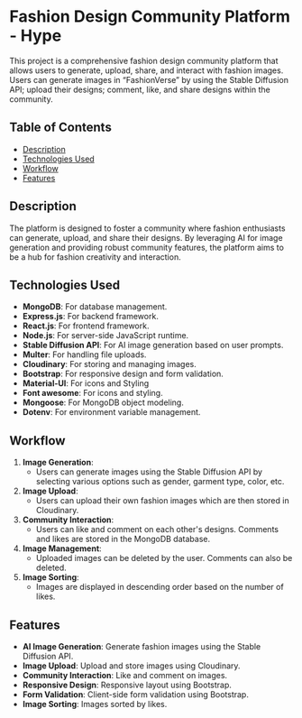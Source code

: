 # Fashion Design Community Platform - Hype

This project is a comprehensive fashion design community platform that allows users to generate, upload, share, and interact with fashion images. Users can generate images in “FashionVerse” by using the Stable Diffusion API; upload their designs; comment, like, and share designs within the community.

## Table of Contents
- [Description](#description)
- [Technologies Used](#technologies-used)
- [Workflow](#workflow)
- [Features](#features)

## Description
The platform is designed to foster a community where fashion enthusiasts can generate, upload, and share their designs. By leveraging AI for image generation and providing robust community features, the platform aims to be a hub for fashion creativity and interaction.

## Technologies Used
- **MongoDB**: For database management.
- **Express.js**: For backend framework.
- **React.js**: For frontend framework.
- **Node.js**: For server-side JavaScript runtime.
- **Stable Diffusion API**: For AI image generation based on user prompts.
- **Multer**: For handling file uploads.
- **Cloudinary**: For storing and managing images.
- **Bootstrap**: For responsive design and form validation.
- **Material-UI**: For icons and Styling
- **Font awesome**: For icons and styling.
- **Mongoose**: For MongoDB object modeling.
- **Dotenv**: For environment variable management.

## Workflow
1. **Image Generation**:
   - Users can generate images using the Stable Diffusion API by selecting various options such as gender, garment type, color, etc.
2. **Image Upload**:
   - Users can upload their own fashion images which are then stored in Cloudinary.
3. **Community Interaction**:
   - Users can like and comment on each other's designs. Comments and likes are stored in the MongoDB database.
4. **Image Management**:
   - Uploaded images can be deleted by the user. Comments can also be deleted.
5. **Image Sorting**:
   - Images are displayed in descending order based on the number of likes.

## Features
- **AI Image Generation**: Generate fashion images using the Stable Diffusion API.
- **Image Upload**: Upload and store images using Cloudinary.
- **Community Interaction**: Like and comment on images.
- **Responsive Design**: Responsive layout using Bootstrap.
- **Form Validation**: Client-side form validation using Bootstrap.
- **Image Sorting**: Images sorted by likes.
